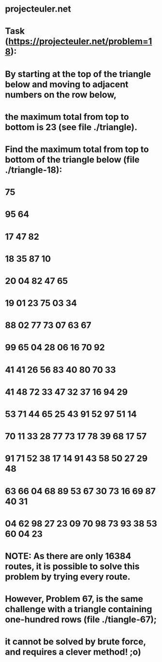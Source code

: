 # projecteuler.net
#
# Task (https://projecteuler.net/problem=18):
#
#
# By starting at the top of the triangle below and moving to adjacent numbers on the row below,
# the maximum total from top to bottom is 23 (see file ./triangle).
# Find the maximum total from top to bottom of the triangle below (file ./triangle-18):
# 
#                             75
#                           95  64
#                         17  47  82
#                       18  35  87  10
#                     20  04  82  47  65
#                   19  01  23  75  03  34
#                 88  02  77  73  07  63  67
#               99  65  04  28  06  16  70  92
#             41  41  26  56  83  40  80  70  33
#           41  48  72  33  47  32  37  16  94  29
#         53  71  44  65  25  43  91  52  97  51  14
#       70  11  33  28  77  73  17  78  39  68  17  57
#     91  71  52  38  17  14  91  43  58  50  27  29  48
#   63  66  04  68  89  53  67  30  73  16  69  87  40  31
# 04  62  98  27  23  09  70  98  73  93  38  53  60  04  23
#
# NOTE: As there are only 16384 routes, it is possible to solve this problem by trying every route.
# However, Problem 67, is the same challenge with a triangle containing one-hundred rows (file ./tiangle-67);
# it cannot be solved by brute force, and requires a clever method! ;o)

